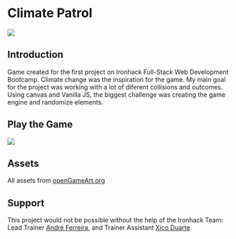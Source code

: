 # Climate Patrol

![](https://i.imgur.com/ac09WVP.jpg)


## Introduction

Game created for the first project on Ironhack Full-Stack Web Development Bootcamp. Climate change was the inspiration for the game. My main goal for the project was working with a lot of diferent collisions and outcomes. Using canvas and Vanilla JS, the biggest challenge was creating the game engine and randomize elements. 

## Play the Game
[![](https://i.imgur.com/t3WhABl.png)](https://tomarnogueiracoding.github.io/climate-patrol-game/)

## Assets
All assets from [openGameArt.org](https://opengameart.org/)

## Support
This project would not be possible without the help of the Ironhack Team: Lead Trainer [André Ferreira](https://github.com/MrAFerreira), and Trainer Assistant [Xico Duarte](https://github.com/fcaramez/fcaramez)




